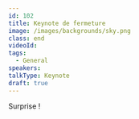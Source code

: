 ```yaml
---
id: 102
title: Keynote de fermeture
image: /images/backgrounds/sky.png
class: end
videoId: 
tags:
  - General
speakers:
talkType: Keynote
draft: true
---
```


Surprise !